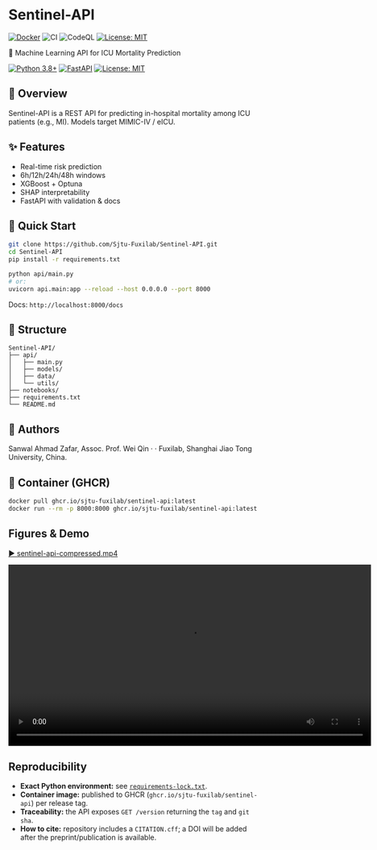 # Sentinel-API

<!-- badges: start -->
[![Docker](https://img.shields.io/badge/container-GHCR-blue)](https://ghcr.io/sjtu-fuxilab/sentinel-api)
![CI](https://github.com/Sjtu-Fuxilab/Sentinel-API/actions/workflows/ci.yml/badge.svg?branch=main)
![CodeQL](https://github.com/Sjtu-Fuxilab/Sentinel-API/actions/workflows/codeql.yml/badge.svg?branch=main)
[![License: MIT](https://img.shields.io/badge/License-MIT-yellow.svg)](LICENSE)
<!-- badges: end -->


🏥 Machine Learning API for ICU Mortality Prediction

[![Python 3.8+](https://img.shields.io/badge/python-3.8+-blue.svg)](https://www.python.org/downloads/)
[![FastAPI](https://img.shields.io/badge/FastAPI-0.104+-green.svg)](https://fastapi.tiangolo.com/)
[![License: MIT](https://img.shields.io/badge/License-MIT-yellow.svg)](https://opensource.org/licenses/MIT)

## 🎯 Overview
Sentinel-API is a REST API for predicting in-hospital mortality among ICU patients (e.g., MI). Models target MIMIC-IV / eICU.

## ✨ Features
- Real-time risk prediction
- 6h/12h/24h/48h windows
- XGBoost + Optuna
- SHAP interpretability
- FastAPI with validation & docs

## 🚀 Quick Start

```bash
git clone https://github.com/Sjtu-Fuxilab/Sentinel-API.git
cd Sentinel-API
pip install -r requirements.txt
```

```bash
python api/main.py
# or:
uvicorn api.main:app --reload --host 0.0.0.0 --port 8000
```

Docs: `http://localhost:8000/docs`

## 📁 Structure
```
Sentinel-API/
├── api/
│   ├── main.py
│   ├── models/
│   ├── data/
│   └── utils/
├── notebooks/
├── requirements.txt
└── README.md
```

## 👥 Authors
Sanwal Ahmad Zafar, Assoc. Prof. Wei Qin · · Fuxilab, Shanghai Jiao Tong University, China. 
## 🐳 Container (GHCR)

```bash
docker pull ghcr.io/sjtu-fuxilab/sentinel-api:latest
docker run --rm -p 8000:8000 ghcr.io/sjtu-fuxilab/sentinel-api:latest
```


## Figures & Demo

[▶ sentinel-api-compressed.mp4](docs/videos/sentinel-api-compressed.mp4)
<p><video src="docs/videos/sentinel-api-compressed.mp4" controls width="720"></video></p>

## Reproducibility

- **Exact Python environment:** see [`requirements-lock.txt`](requirements-lock.txt).
- **Container image:** published to GHCR (`ghcr.io/sjtu-fuxilab/sentinel-api`) per release tag.
- **Traceability:** the API exposes `GET /version` returning the `tag` and `git sha`.
- **How to cite:** repository includes a `CITATION.cff`; a DOI will be added after the preprint/publication is available.

